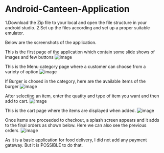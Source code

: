 # Android-Canteen-Application
1.Download the Zip file to your local and open the file structure in your android studio.
2.Set up the files according and set up a proper suitable emulator.


Below are the screenshots of the application.

This is the first page of the application which contain some slide shows of images and few buttons
![image](https://user-images.githubusercontent.com/48374371/158770899-d79b19f3-2431-4194-89ea-d78c7339a532.png)

This is the Menu category page where a customer can choose from a variety of option
![image](https://user-images.githubusercontent.com/48374371/158771069-1aac7906-e781-4629-8ef6-d65ebf8c5bd8.png)

If Burger is chosed in the category, here are the available items of the burger
![image](https://user-images.githubusercontent.com/48374371/158771176-228966bb-2809-4ddf-a748-bd028ca0faa4.png)

After selecting an item, enter the quatity and type of item you want and then add to cart.
![image](https://user-images.githubusercontent.com/48374371/158771285-18c507e3-ff9c-4b01-b830-9ba7581b6455.png)

This is the cart page where the items are displayed when added.
![image](https://user-images.githubusercontent.com/48374371/158771651-84a6ed8c-ba7b-47fc-999d-f4d875b52aa7.png)

Once items are proceeded to checkout, a splash screen appears and it adds to the final orders as shown below. Here we can also see the previous orders.
![image](https://user-images.githubusercontent.com/48374371/158772296-20cc3c8e-4b14-4423-a669-0332e46a919f.png)

As it is a basic application for food delivery, I did not add any payment gateway. But it is POSSIBLE to do that.
